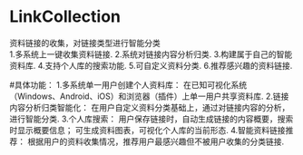 # LinkCollection
资料链接的收集，对链接类型进行智能分类<br>
1.多系统上一键收集资料链接.
2.系统对链接内容分析归类.
3.构建属于自己的智能资料库.
4.支持个人库的搜索功能.
5.可自定义资料分类.
6.推荐感兴趣的资料链接.

#具体功能：
1.多系统单一用户创建个人资料库：
  在已知可视化系统（Windows、Android、iOS）和浏览器（插件）上单一用户共享资料库.
2.链接内容分析归类智能化：
  在用户自定义资料分类基础上，通过对链接内容的分析，进行智能分类.
3.个人库搜索：
  用户保存链接时，自动生成链接的内容概要，搜索时显示概要信息；
  可生成资料图表，可视化个人库的当前形态.
4.智能资料链接推荐：
  根据用户的资料收集情况，推荐用户最感兴趣但不被用户收集的分类链接.
